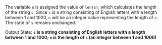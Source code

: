 The variable `n` is assigned the value of `len(s)`, which calculates the length of the string `s`. Since `s` is a string consisting of English letters with a length between 1 and 1000, `n` will be an integer value representing the length of `s`. The state of `s` remains unchanged. 

Output State: **`s` is a string consisting of English letters with a length between 1 and 1000; `n` is the length of `s` (an integer between 1 and 1000)**